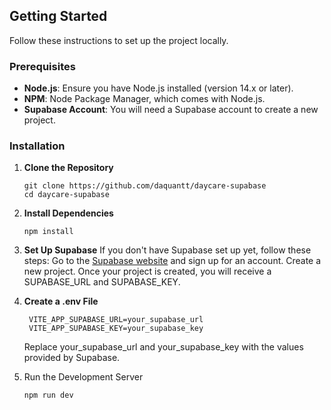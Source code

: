 ## Getting Started

Follow these instructions to set up the project locally.

### Prerequisites

- **Node.js**: Ensure you have Node.js installed (version 14.x or later).
- **NPM**: Node Package Manager, which comes with Node.js.
- **Supabase Account**: You will need a Supabase account to create a new project.

### Installation

1. **Clone the Repository**

   ```
   git clone https://github.com/daquantt/daycare-supabase
   cd daycare-supabase
   ```
2. **Install Dependencies**
    ```
    npm install
    ```
3. **Set Up Supabase**
   If you don't have Supabase set up yet, follow these steps:
    Go to the [Supabase website](https://supabase.com/) and sign up for an account.
    Create a new project.
    Once your project is created, you will receive a SUPABASE_URL and SUPABASE_KEY.
4. **Create a .env File**
   ```
    VITE_APP_SUPABASE_URL=your_supabase_url
    VITE_APP_SUPABASE_KEY=your_supabase_key
   ```
   Replace your_supabase_url and your_supabase_key with the values provided by Supabase.
5. Run the Development Server
    ```
    npm run dev
    ```
